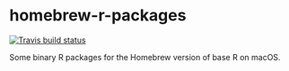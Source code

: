 # homebrew-r-packages

[![Travis build status](https://travis-ci.com/yihui/homebrew-r-packages.svg?branch=master)](https://travis-ci.com/yihui/homebrew-r-packages)

Some binary R packages for the Homebrew version of base R on macOS.
